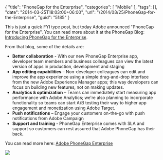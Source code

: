 {
	"title": "PhoneGap for the Enterprise",
	"categories": [
		"Mobile"
	],
	"tags": [],
	"date": "2014-03-25T18:03:00+06:00",
	"url": "/2014/03/25/PhoneGap-for-the-Enterprise",
	"guid": "5185"
}

<p>
This is just a quick FYI type post, but today Adobe announced "PhoneGap for the Enterprise". You can read more about it at the PhoneGap Blog: <a href="http://phonegap.com/blog/2014/03/24/introducing-phonegap-for-the-enterprise/">Introducing PhoneGap for the Enterprise</a>.
</p>
<!--more-->
<p>
From that blog, some of the details are:
</p>

<ul>
<li><strong>Better collaboration</strong> - With our new PhoneGap Enterprise app, developer team members and business colleagues can view the latest version of apps in production, development and staging</li>
<li><strong>App editing capabilities</strong> – Non-developer colleagues can edit and improve the app experience using a simple drag-and-drop interface from the new Adobe Experience Manager apps; this way developers can focus on building new features, not on making updates.</li>
<li><strong>Analytics & optimization</strong> – Teams can immediately start measuring app performance with Adobe Analytics; we're also planning to incorporate functionality so teams can start A/B testing their way to higher app engagement and monetization using Adobe Target.</li>
<li><strong>Push notifications</strong> – Engage your customers on-the-go with push notifications from Adobe Campaign</li>
<li><strong>Support and training</strong> - PhoneGap Enterprise comes with SLA and support so customers can rest assured that Adobe PhoneGap has their back.
</ul>

<p>
You can read more here: <a href="http://enterprise.phonegap.com/">Adobe PhoneGap Enterprise</a>
</p>

<p>
<img src="http://www.raymondcamden.com/images/ul.jpg" />
</p>